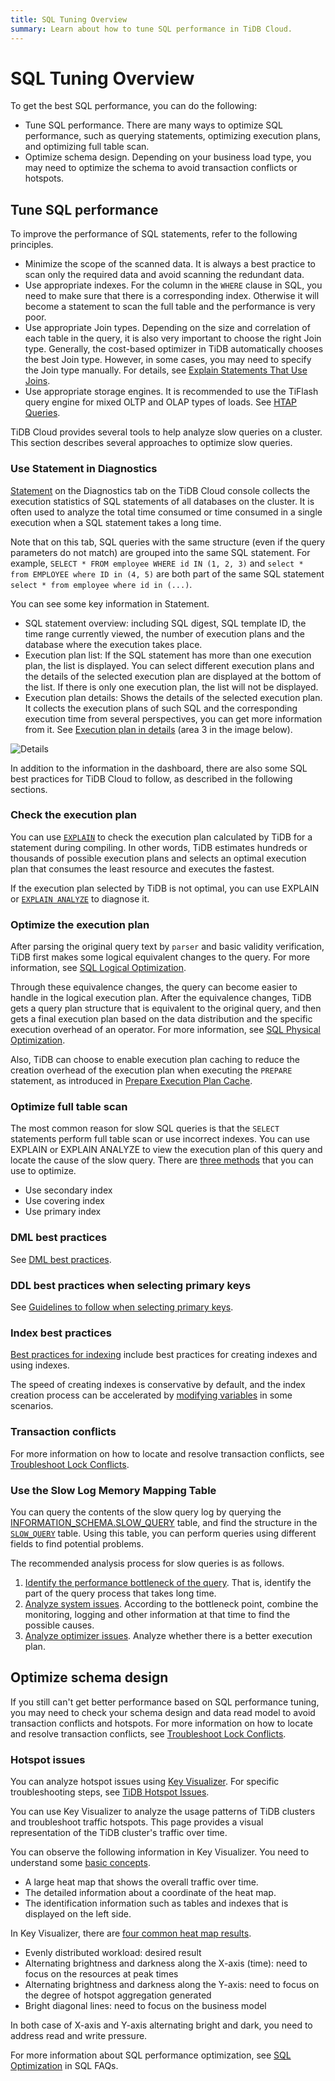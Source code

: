 ```yaml
---
title: SQL Tuning Overview
summary: Learn about how to tune SQL performance in TiDB Cloud.
---
```


# SQL Tuning Overview

To get the best SQL performance, you can do the following:

- Tune SQL performance. There are many ways to optimize SQL performance, such as querying statements, optimizing execution plans, and optimizing full table scan.
- Optimize schema design. Depending on your business load type, you may need to optimize the schema to avoid transaction conflicts or hotspots.

## Tune SQL performance

To improve the performance of SQL statements, refer to the following principles.

- Minimize the scope of the scanned data. It is always a best practice to scan only the required data and avoid scanning the redundant data.
- Use appropriate indexes. For the column in the `WHERE` clause in SQL, you need to make sure that there is a corresponding index. Otherwise it will become a statement to scan the full table and the performance is very poor.
- Use appropriate Join types. Depending on the size and correlation of each table in the query, it is also very important to choose the right Join type. Generally, the cost-based optimizer in TiDB automatically chooses the best Join type. However, in some cases, you may need to specify the Join type manually. For details, see [Explain Statements That Use Joins](/explain-joins.md).
- Use appropriate storage engines. It is recommended to use the TiFlash query engine for mixed OLTP and OLAP types of loads. See [HTAP Queries](https://docs.pingcap.com/tidb/stable/dev-guide-hybrid-oltp-and-olap-queries).

TiDB Cloud provides several tools to help analyze slow queries on a cluster. This section describes several approaches to optimize slow queries.

### Use Statement in Diagnostics

[Statement](/tidb-cloud/tune-performance.md#statement-analysis) on the Diagnostics tab on the TiDB Cloud console collects the execution statistics of SQL statements of all databases on the cluster. It is often used to analyze the total time consumed or time consumed in a single execution when a SQL statement takes a long time.

Note that on this tab, SQL queries with the same structure (even if the query parameters do not match) are grouped into the same SQL statement. For example, `SELECT * FROM employee WHERE id IN (1, 2, 3)` and `select * from EMPLOYEE where ID in (4, 5)` are both part of the same SQL statement `select * from employee where id in (...)`.

You can see some key information in Statement.

- SQL statement overview: including SQL digest, SQL template ID, the time range currently viewed, the number of execution plans and the database where the execution takes place.
- Execution plan list: If the SQL statement has more than one execution plan, the list is displayed. You can select different execution plans and the details of the selected execution plan are displayed at the bottom of the list. If there is only one execution plan, the list will not be displayed.
- Execution plan details: Shows the details of the selected execution plan. It collects the execution plans of such SQL and the corresponding execution time from several perspectives, you can get more information from it. See [Execution plan in details](/dashboard/dashboard-statement-details.md#execution-details-of-plans) (area 3 in the image below).

![Details](/media/dashboard/dashboard-statement-detail.png)

In addition to the information in the dashboard, there are also some SQL best practices for TiDB Cloud to follow, as described in the following sections.

### Check the execution plan

You can use [`EXPLAIN`](/explain-overview.md) to check the execution plan calculated by TiDB for a statement during compiling. In other words, TiDB estimates hundreds or thousands of possible execution plans and selects an optimal execution plan that consumes the least resource and executes the fastest.

If the execution plan selected by TiDB is not optimal, you can use EXPLAIN or [`EXPLAIN ANALYZE`](/sql-statements/sql-statement-explain-analyze.md) to diagnose it.

### Optimize the execution plan

After parsing the original query text by `parser` and basic validity verification, TiDB first makes some logical equivalent changes to the query. For more information, see [SQL Logical Optimization](/sql-logical-optimization.md).

Through these equivalence changes, the query can become easier to handle in the logical execution plan. After the equivalence changes, TiDB gets a query plan structure that is equivalent to the original query, and then gets a final execution plan based on the data distribution and the specific execution overhead of an operator. For more information, see [SQL Physical Optimization](/sql-physical-optimization.md).

Also, TiDB can choose to enable execution plan caching to reduce the creation overhead of the execution plan when executing the `PREPARE` statement, as introduced in [Prepare Execution Plan Cache](/sql-prepared-plan-cache.md).

### Optimize full table scan

The most common reason for slow SQL queries is that the `SELECT` statements perform full table scan or use incorrect indexes. You can use EXPLAIN or EXPLAIN ANALYZE to view the execution plan of this query and locate the cause of the slow query. There are [three methods](https://docs.pingcap.com/tidb/stable/dev-guide-optimize-sql) that you can use to optimize.

- Use secondary index
- Use covering index
- Use primary index

### DML best practices

See [DML best practices](https://docs.pingcap.com/tidb/stable/dev-guide-optimize-sql-best-practices#dml-best-practices).

### DDL best practices when selecting primary keys

See [Guidelines to follow when selecting primary keys](https://docs.pingcap.com/tidb/stable/dev-guide-create-table#guidelines-to-follow-when-selecting-primary-key).

### Index best practices

[Best practices for indexing](https://docs.pingcap.com/tidb/stable/dev-guide-index-best-practice) include best practices for creating indexes and using indexes.

The speed of creating indexes is conservative by default, and the index creation process can be accelerated by [modifying variables](https://docs.pingcap.com/tidb/stable/dev-guide-optimize-sql-best-practices#add-index-best-practices) in some scenarios.

### Transaction conflicts

For more information on how to locate and resolve transaction conflicts, see [Troubleshoot Lock Conflicts](/troubleshoot-lock-conflicts.md).

### Use the Slow Log Memory Mapping Table

You can query the contents of the slow query log by querying the [INFORMATION_SCHEMA.SLOW_QUERY](/identify-slow-queries.md#memory-mapping-in-slow-log) table, and find the structure in the [`SLOW_QUERY`](/information-schema/information-schema-slow-query.md) table. Using this table, you can perform queries using different fields to find potential problems.

The recommended analysis process for slow queries is as follows.

1. [Identify the performance bottleneck of the query](/analyze-slow-queries.md#identify-the-performance-bottleneck-of-the-query). That is, identify the part of the query process that takes long time.
2. [Analyze system issues](/analyze-slow-queries.md#analyze-system-issues). According to the bottleneck point, combine the monitoring, logging and other information at that time to find the possible causes.
3. [Analyze optimizer issues](/analyze-slow-queries.md#analyze-optimizer-issues). Analyze whether there is a better execution plan.

## Optimize schema design

If you still can't get better performance based on SQL performance tuning, you may need to check your schema design and data read model to avoid transaction conflicts and hotspots. For more information on how to locate and resolve transaction conflicts, see [Troubleshoot Lock Conflicts](/troubleshoot-lock-conflicts.md).

### Hotspot issues

You can analyze hotspot issues using [Key Visualizer](/tidb-cloud/tune-performance.md#key-visualizer). For specific troubleshooting steps, see [TiDB Hotspot Issues](troubleshoot-hot-spot-issues.md).

You can use Key Visualizer to analyze the usage patterns of TiDB clusters and troubleshoot traffic hotspots. This page provides a visual representation of the TiDB cluster's traffic over time.

You can observe the following information in Key Visualizer. You need to understand some [basic concepts](/dashboard/dashboard-key-visualizer.md).

- A large heat map that shows the overall traffic over time.
- The detailed information about a coordinate of the heat map.
- The identification information such as tables and indexes that is displayed on the left side.

In Key Visualizer, there are [four common heat map results](/dashboard/dashboard-key-visualizer.md#common-heatmap-types).

- Evenly distributed workload: desired result
- Alternating brightness and darkness along the X-axis (time): need to focus on the resources at peak times
- Alternating brightness and darkness along the Y-axis: need to focus on the degree of hotspot aggregation generated
- Bright diagonal lines: need to focus on the business model

In both case of X-axis and Y-axis alternating bright and dark, you need to address read and write pressure.

For more information about SQL performance optimization, see [SQL Optimization](/faq/sql-faq.md#sql-optimization) in SQL FAQs.
